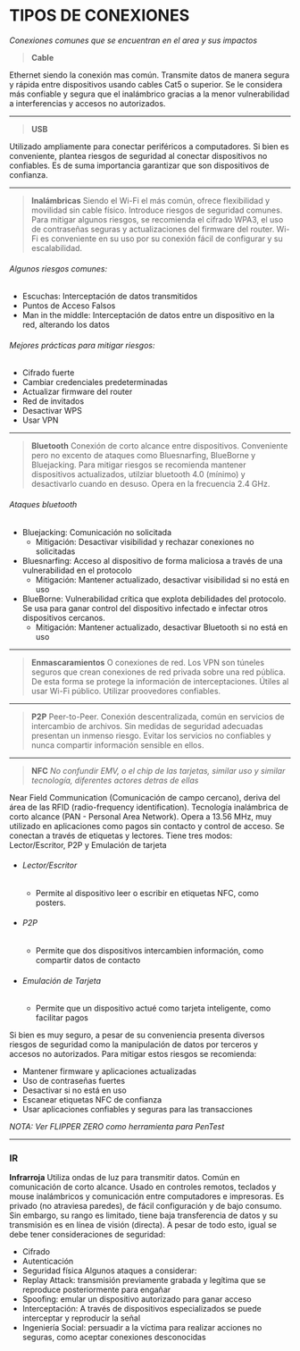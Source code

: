 
# TIPOS DE CONEXIONES
_Conexiones comunes que se encuentran en el area y sus impactos_

> __Cable__

Ethernet siendo la conexión mas común.
Transmite datos de manera segura y rápida entre dispositivos usando cables Cat5 o superior.
Se le considera más confiable y segura que el inalámbrico gracias a la menor vulnerabilidad a interferencias y accesos no autorizados.

---

> __USB__

Utilizado ampliamente para conectar periféricos a computadores. Si bien es conveniente, plantea riesgos de seguridad al conectar dispositivos no confiables.
Es de suma importancia garantizar que son dispositivos de confianza.

---

> __Inalámbricas__
Siendo el Wi-Fi el más común, ofrece flexibilidad y movilidad sin cable físico. Introduce riesgos de seguridad comunes. Para mitigar algunos riesgos, se recomienda el cifrado WPA3, el uso de contraseñas seguras y actualizaciones del firmware del router.
Wi-Fi es conveniente en su uso por su conexión fácil de configurar y su escalabilidad.

###### Algunos riesgos comunes:
- Escuchas: Interceptación de datos transmitidos
- Puntos de Acceso Falsos
- Man in the middle: Interceptación de datos entre un dispositivo en la red, alterando los datos

###### Mejores prácticas para mitigar riesgos:
- Cifrado fuerte
- Cambiar credenciales predeterminadas
- Actualizar firmware del router
- Red de invitados
- Desactivar WPS
- Usar VPN

---

> __Bluetooth__
Conexión de corto alcance entre dispositivos. Conveniente pero no excento de ataques como Bluesnarfing, BlueBorne y Bluejacking. Para mitigar riesgos se recomienda mantener dispositivos actualizados, utilziar bluetooth 4.0 (mínimo) y desactivarlo cuando en desuso.
Opera en la frecuencia 2.4 GHz.

###### Ataques bluetooth
- Bluejacking: Comunicación no solicitada
  - Mitigación: Desactivar visibilidad y rechazar conexiones no solicitadas
- Bluesnarfing: Acceso al dispositivo de forma maliciosa a través de una vulnerabilidad en el protocolo
  - Mitigación: Mantener actualizado, desactivar visibilidad si no está en uso
- BlueBorne: Vulnerabilidad crítica que explota debilidades del protocolo. Se usa para ganar control del dispositivo infectado e infectar otros dispositivos cercanos.
  - Mitigación: Mantener actualizado, desactivar Bluetooth si no está en uso



---

> __Enmascaramientos__
O conexiones de red. Los VPN son túneles seguros que crean conexiones de red privada sobre una red pública. De esta forma se protege la información de interceptaciones. Útiles al usar Wi-Fi público. Utilizar proovedores confiables.

---

> __P2P__
Peer-to-Peer. Conexión descentralizada, común en servicios de intercambio de archivos. Sin medidas de seguridad adecuadas presentan un inmenso riesgo. Evitar los servicios no confiables y nunca compartir información sensible en ellos.

---

> __NFC__
_No confundir EMV, o el chip de las tarjetas, similar uso y similar tecnología, diferentes actores detras de ellas_

Near Field Communication (Comunicación de campo cercano), deriva del área de las RFID (radio-frequency identification). Tecnología inalámbrica de corto alcance (PAN - Personal Area Network). Opera a 13.56 MHz, muy utilizado en aplicaciones como pagos sin contacto y control de acceso.
Se conectan a través de etiquetas y lectores.
Tiene tres modos: Lector/Escritor, P2P y Emulación de tarjeta
- ###### Lector/Escritor
  - Permite al dispositivo leer o escribir en etiquetas NFC, como posters.
- ###### P2P
  - Permite que dos dispositivos intercambien información, como compartir datos de contacto
- ###### Emulación de Tarjeta
  - Permite que un dispositivo actué como tarjeta inteligente, como facilitar pagos

Si bien es muy seguro, a pesar de su conveniencia presenta diversos riesgos de seguridad como la manipulación de datos por terceros y accesos no autorizados.
Para mitigar estos riesgos se recomienda:
- Mantener firmware y aplicaciones actualizadas
- Uso de contraseñas fuertes
- Desactivar si no está en uso
- Escanear etiquetas NFC de confianza
- Usar aplicaciones confiables y seguras para las transacciones

_NOTA: Ver FLIPPER ZERO como herramienta para PenTest_

---

### IR
__Infrarroja__
Utiliza ondas de luz para transmitir datos. Común en comunicación de corto alcance.
Usado en controles remotos, teclados y mouse inalámbricos y comunicación entre computadores e impresoras.
Es privado (no atraviesa paredes), de fácil configuración y de bajo consumo.
Sin embargo, su rango es limitado, tiene baja transferencia de datos y su transmisión es en línea de visión (directa).
A pesar de todo esto, igual se debe tener consideraciones de seguridad:
- Cifrado
- Autenticación
- Seguridad física
Algunos ataques a considerar:
- Replay Attack: transmisión previamente grabada y legítima que se reproduce posteriormente para engañar
- Spoofing: emular un dispositivo autorizado para ganar acceso
- Interceptación: A través de dispositivos especializados se puede interceptar y reproducir la señal
- Ingeniería Social: persuadir a la víctima para realizar acciones no seguras, como aceptar conexiones desconocidas
